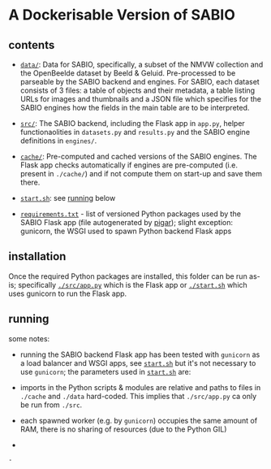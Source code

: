# A Dockerisable Version of SABIO

## contents

 
 - [`data/`](./data/): Data for SABIO, specifically, a subset of the NMVW collection and the OpenBeelde dataset by Beeld & Geluid. Pre-processed to be parseable by the SABIO backend and engines. For SABIO, each dataset consists of 3 files: a table of objects and their metadata, a table listing URLs for images and thumbnails and a JSON file which specifies for the SABIO engines how the fields in the main table are to be interpreted. 
 - [`src/`](./src/): The SABIO backend, including the Flask app in `app.py`, helper functionaolities in `datasets.py` and `results.py` and the SABIO engine definitions in `engines/`.
 - [`cache/`](./cache/): Pre-computed and cached versions of the SABIO engines. The Flask app checks automatically if engines are pre-computed (i.e. present in `./cache/`) and if not compute them on start-up and save them there. 
 
 - [`start.sh`](./start.sh): see [running](#running) below

 - [`requirements.txt`](./requirements.txt) - list of versioned Python packages used by the SABIO Flask app (file autogenerated by [pigar](https://github.com/damnever/pigar)); slight exception: gunicorn, the WSGI used to spawn Python backend Flask apps
 

## installation

Once the required Python packages are installed, this folder can be run as-is; specifically [`./src/app.py`](./src/app.py) which is the Flask app or [`./start.sh`](./start.sh) which uses gunicorn to run the Flask app.

## running

some notes:

 - running the SABIO backend Flask app has been tested with `gunicorn` as a load balancer and WSGI apps, see [`start.sh`](./start.sh) but it's not necessary to use `gunicorn`; the parameters used in [`start.sh`](./start.sh) are:  

 - imports in the Python scripts & modules are relative and paths to files in `./cache` and `./data` hard-coded. This implies that `./src/app.py` ca only be run from `./src`.

 - each spawned worker (e.g. by `gunicorn`) occupies the same amount of RAM, there is no sharing of resources (due to the Python GIL) 
 
 - 
 
    - 